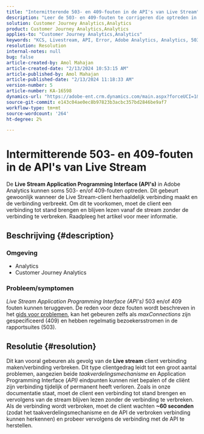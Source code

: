 ```yaml
---
title: "Intermitterende 503- en 409-fouten in de API's van Live Stream"
description: "Leer de 503- en 409-fouten te corrigeren die optreden in Adobe Analytics Live Stream-API's. Maak geen verbinding of verbreek de verbinding niet herhaaldelijk."
solution: Customer Journey Analytics,Analytics
product: Customer Journey Analytics,Analytics
applies-to: "Customer Journey Analytics,Analytics"
keywords: "KCS, Livestream, API, Error, Adobe Analytics, Analytics, 503, 409 error"
resolution: Resolution
internal-notes: null
bug: false
article-created-by: Amol Mahajan
article-created-date: "2/13/2024 10:53:15 AM"
article-published-by: Amol Mahajan
article-published-date: "2/13/2024 11:18:33 AM"
version-number: 5
article-number: KA-16598
dynamics-url: "https://adobe-ent.crm.dynamics.com/main.aspx?forceUCI=1&pagetype=entityrecord&etn=knowledgearticle&id=6aee7610-5eca-ee11-9079-6045bd0065f9"
source-git-commit: e143c04ae0ec8b97823b3acbc357bd2846be9af7
workflow-type: tm+mt
source-wordcount: '264'
ht-degree: 2%

---
```


# Intermitterende 503- en 409-fouten in de API&#39;s van Live Stream


De <b>Live Stream Application Programming Interface (API&#39;s)</b> in Adobe Analytics kunnen soms 503- en/of 409-fouten optreden. Dit gebeurt gewoonlijk wanneer de Live Stream-client herhaaldelijk verbinding maakt en de verbinding verbreekt. Om dit te voorkomen, moet de client een verbinding tot stand brengen en blijven lezen vanaf de stream zonder de verbinding te verbreken. Raadpleeg het artikel voor meer informatie.

## Beschrijving {#description}


### <b>Omgeving</b>

- Analytics
- Customer Journey Analytics


### <b>Probleem/symptomen</b>

*Live Stream Application Programming Interface (API&#39;s)* 503 en/of 409 fouten kunnen teruggeven. De reden voor deze fouten wordt beschreven in het [gids voor problemen](https://github.com/AdobeDocs/analytics-1.4-apis/blob/master/docs/live-stream-api/troubleshooting.md), kan het gebeuren zelfs als *maxConnections* zijn gespecificeerd (409) en hebben regelmatig bezoekersstromen in de rapportsuites (503).


## Resolutie {#resolution}


Dit kan vooral gebeuren als gevolg van de <b>Live stream</b> client verbinding maken/verbinding verbreken. Dit type clientgedrag leidt tot een groot aantal problemen, aangezien beide *taakverdelingsmechanisme* en Application Programming Interface (*API)* eindpunten kunnen niet bepalen of de cliënt zijn verbinding tijdelijk of permanent heeft verloren. Zoals in onze documentatie staat, moet de client een verbinding tot stand brengen en vervolgens van de stream blijven lezen zonder de verbinding te verbreken. Als de verbinding wordt verbroken, moet de client wachten <b>~60 seconden</b> (zodat het taakverdelingsmechanisme en de API de verbroken verbinding kunnen herkennen) en probeer vervolgens de verbinding met de API te herstellen.
